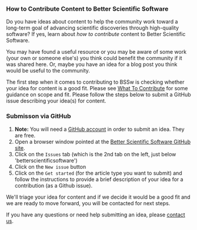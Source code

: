 <!-- start of deck -->

### How to Contribute Content to Better Scientific Software

Do you have ideas about content to help the community work toward a long-term goal of advancing scientific discoveries through high-quality software?
If yes, learn about _how to contribute_ content to Better Scientific Software.

<!-- end of deck -->

<!-- start of body -->

You may have found a useful resource or you may be aware of some work (your own or someone else's) you think could benefit the community if it was shared here.
Or, maybe you have an idea for a blog post you think would be useful to the community.

The first step when it comes to contributing to BSSw is checking whether your idea for content is a good fit.
Please see [What To Contribute](./WhatToContribute.md) for some guidance on scope and fit.
Please follow the steps below to submit a GitHub issue describing your idea(s) for content.

### Submisson via GitHub
1. **Note:** You will need a [GitHub account](https://github.com/signup) in order to submit an idea.
   They are free.
1. Open a browser window pointed at the [Better Scientific Software GitHub site](https://github.com/betterscientificsoftware/betterscientificsoftware.github.io).
2. Click on the `Issues` tab (which is the 2nd tab on the left, just below 'betterscientificsoftware')
3. Click on  the `New issue` button
4. Click on the `Get started` (for the article type you want to submit) and follow the instructions to provide a brief description of your idea for a contribution (as a Github issue).

We'll triage your idea for content and if we decide it would be a good fit and we are ready to move forward, you will be contacted for next steps.

If you have any questions or need help submitting an idea, please [contact us](https://bssw.io/pages/questions-about-contributing-to-better-scientific-software).

<!--
Publish: Yes  
-->
